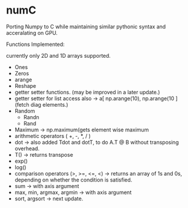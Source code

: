 # numC
Porting Numpy to C while maintaining similar pythonic syntax and acceralating on GPU.


Functions Implemented:

currently only 2D and 1D arrays supported.

* Ones
* Zeros
* arange
* Reshape
* getter setter functions. (may be improved in a later update.)
* getter setter for list access also -> a[ np.arange(10), np.arange(10 ] (fetch diag elements.)
* Random
   - Randn
   - Rand
* Maximum -> np.maximum(gets element wise maximum
* arithmetic operators ( +, -, *, / )
* dot -> also added Tdot and dotT, to do A.T @ B without transposing overhead.
* T() -> returns transpose
* exp()
* log()
* comparison operators (>, >=, <=, <) -> returns an array of 1s and 0s, depending on whether the condition is satisfied.
* sum -> with axis argument
* max, min, argmax, argmin -> with axis argument
*  sort, argsort -> next update.
